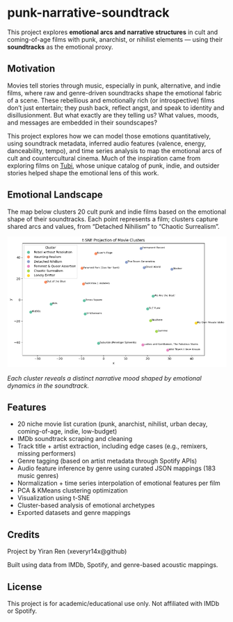 # punk-narrative-soundtrack
This project explores **emotional arcs and narrative structures** in cult and coming-of-age films with punk, anarchist, or nihilist elements — using their **soundtracks** as the emotional proxy.

## Motivation
Movies tell stories through music, especially in punk, alternative, and indie films, where raw and genre-driven soundtracks shape the emotional fabric of a scene. These rebellious and emotionally rich (or introspective) films don’t just entertain; they push back, reflect angst, and speak to identity and disillusionment. But what exactly are they telling us? What values, moods, and messages are embedded in their soundscapes?

This project explores how we can model those emotions quantitatively, using soundtrack metadata, inferred audio features (valence, energy, danceability, tempo), and time series analysis to map the emotional arcs of cult and countercultural cinema. Much of the inspiration came from exploring films on [Tubi](https://tubitv.com/), whose unique catalog of punk, indie, and outsider stories helped shape the emotional lens of this work. 

## Emotional Landscape
The map below clusters 20 cult punk and indie films based on the emotional shape of their soundtracks. Each point represents a film; clusters capture shared arcs and values, from “Detached Nihilism” to “Chaotic Surrealism”.

![t-SNE Projection](plots/tsne_projection_clusters.png)

*Each cluster reveals a distinct narrative mood shaped by emotional dynamics in the soundtrack.*



## Features
- 20 niche movie list curation (punk, anarchist, nihilist, urban decay, coming-of-age, indie, low-budget)
- IMDb soundtrack scraping and cleaning
- Track title + artist extraction, including edge cases (e.g., remixers, missing performers)
- Genre tagging (based on artist metadata through Spotify APIs)
- Audio feature inference by genre using curated JSON mappings (183 music genres)
- Normalization + time series interpolation of emotional features per film
- PCA & KMeans clustering optimization
- Visualization using t-SNE 
- Cluster-based analysis of emotional archetypes
- Exported datasets and genre mappings


## Credits
Project by Yiran Ren (xeveryr14x@github)

Built using data from IMDb, Spotify, and genre-based acoustic mappings.

## License
This project is for academic/educational use only. Not affiliated with IMDb or Spotify.
